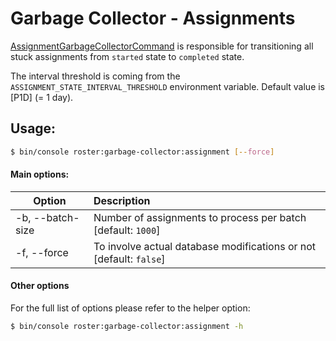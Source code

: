 # Garbage Collector - Assignments

[AssignmentGarbageCollectorCommand](../../src/Command/GarbageCollector/AssignmentGarbageCollectorCommand.php) is responsible for transitioning all stuck assignments from `started` state to `completed` state.

The interval threshold is coming from the `ASSIGNMENT_STATE_INTERVAL_THRESHOLD` environment variable. Default value is [P1D] (= 1 day).

## Usage:
```bash
$ bin/console roster:garbage-collector:assignment [--force]
```
#### Main options:

| Option | Description |
| ------------- |:-------------|
| -b, --batch-size | Number of assignments to process per batch [default: `1000`] |
| -f, --force      |  To involve actual database modifications or not [default: `false`] |

#### Other options

For the full list of options please refer to the helper option:
```bash
$ bin/console roster:garbage-collector:assignment -h
```